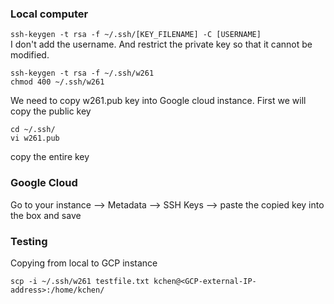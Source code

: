 
### Local computer 

`ssh-keygen -t rsa -f ~/.ssh/[KEY_FILENAME] -C [USERNAME]`  
I don't add the username. And restrict the private key so that it cannot be modified. 
```
ssh-keygen -t rsa -f ~/.ssh/w261 
chmod 400 ~/.ssh/w261
```

We need to copy w261.pub key into Google cloud instance. First we will copy the public key 
```
cd ~/.ssh/
vi w261.pub
```
copy the entire key 

### Google Cloud 

Go to your instance --> Metadata --> SSH Keys --> paste the copied key into the box and save 

### Testing 
Copying from local to GCP instance 
```
scp -i ~/.ssh/w261 testfile.txt kchen@<GCP-external-IP-address>:/home/kchen/
```





